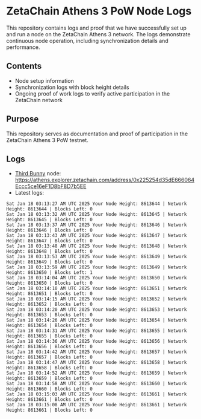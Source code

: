 # ZetaChain Athens 3 PoW Node Logs
This repository contains logs and proof that we have successfully set up and run a node on the ZetaChain Athens 3 network. The logs demonstrate continuous node operation, including synchronization details and performance.

## Contents
- Node setup information
- Synchronization logs with block height details
- Ongoing proof of work logs to verify active participation in the ZetaChain network

## Purpose
This repository serves as documentation and proof of participation in the ZetaChain Athens 3 PoW testnet.

## Logs

- [Third Bunny](https://thirdbunny.xyz/) node: https://athens.explorer.zetachain.com/address/0x225254d35dE666064Eccc5ce16eF1D8bF8D7b5EE
- Latest logs:
```
Sat Jan 18 03:13:27 AM UTC 2025 Your Node Height: 8613644 | Network Height: 8613644 | Blocks Left: 0
Sat Jan 18 03:13:32 AM UTC 2025 Your Node Height: 8613645 | Network Height: 8613645 | Blocks Left: 0
Sat Jan 18 03:13:37 AM UTC 2025 Your Node Height: 8613646 | Network Height: 8613646 | Blocks Left: 0
Sat Jan 18 03:13:43 AM UTC 2025 Your Node Height: 8613647 | Network Height: 8613647 | Blocks Left: 0
Sat Jan 18 03:13:48 AM UTC 2025 Your Node Height: 8613648 | Network Height: 8613648 | Blocks Left: 0
Sat Jan 18 03:13:53 AM UTC 2025 Your Node Height: 8613649 | Network Height: 8613649 | Blocks Left: 0
Sat Jan 18 03:13:59 AM UTC 2025 Your Node Height: 8613649 | Network Height: 8613650 | Blocks Left: 1
Sat Jan 18 03:14:04 AM UTC 2025 Your Node Height: 8613650 | Network Height: 8613650 | Blocks Left: 0
Sat Jan 18 03:14:10 AM UTC 2025 Your Node Height: 8613651 | Network Height: 8613651 | Blocks Left: 0
Sat Jan 18 03:14:15 AM UTC 2025 Your Node Height: 8613652 | Network Height: 8613652 | Blocks Left: 0
Sat Jan 18 03:14:20 AM UTC 2025 Your Node Height: 8613653 | Network Height: 8613653 | Blocks Left: 0
Sat Jan 18 03:14:26 AM UTC 2025 Your Node Height: 8613654 | Network Height: 8613654 | Blocks Left: 0
Sat Jan 18 03:14:31 AM UTC 2025 Your Node Height: 8613655 | Network Height: 8613655 | Blocks Left: 0
Sat Jan 18 03:14:36 AM UTC 2025 Your Node Height: 8613656 | Network Height: 8613656 | Blocks Left: 0
Sat Jan 18 03:14:42 AM UTC 2025 Your Node Height: 8613657 | Network Height: 8613657 | Blocks Left: 0
Sat Jan 18 03:14:47 AM UTC 2025 Your Node Height: 8613658 | Network Height: 8613658 | Blocks Left: 0
Sat Jan 18 03:14:52 AM UTC 2025 Your Node Height: 8613659 | Network Height: 8613659 | Blocks Left: 0
Sat Jan 18 03:14:58 AM UTC 2025 Your Node Height: 8613660 | Network Height: 8613660 | Blocks Left: 0
Sat Jan 18 03:15:03 AM UTC 2025 Your Node Height: 8613661 | Network Height: 8613661 | Blocks Left: 0
Sat Jan 18 03:15:08 AM UTC 2025 Your Node Height: 8613661 | Network Height: 8613661 | Blocks Left: 0
```
